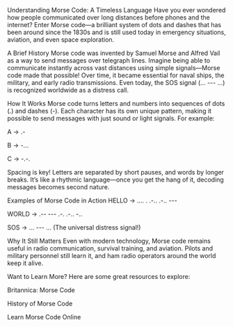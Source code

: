 Understanding Morse Code: A Timeless Language
Have you ever wondered how people communicated over long distances before phones and the internet? Enter Morse code—a brilliant system of dots and dashes that has been around since the 1830s and is still used today in emergency situations, aviation, and even space exploration.

A Brief History
Morse code was invented by Samuel Morse and Alfred Vail as a way to send messages over telegraph lines. Imagine being able to communicate instantly across vast distances using simple signals—Morse code made that possible! Over time, it became essential for naval ships, the military, and early radio transmissions. Even today, the SOS signal (... --- ...) is recognized worldwide as a distress call.

How It Works
Morse code turns letters and numbers into sequences of dots (.) and dashes (-). Each character has its own unique pattern, making it possible to send messages with just sound or light signals. For example:

A → .-

B → -...

C → -.-.

Spacing is key! Letters are separated by short pauses, and words by longer breaks. It’s like a rhythmic language—once you get the hang of it, decoding messages becomes second nature.

Examples of Morse Code in Action
HELLO → .... . .-.. .-.. ---

WORLD → .-- --- .-. .-.. -..

SOS → ... --- ... (The universal distress signal!)

Why It Still Matters
Even with modern technology, Morse code remains useful in radio communication, survival training, and aviation. Pilots and military personnel still learn it, and ham radio operators around the world keep it alive.

Want to Learn More?
Here are some great resources to explore:

Britannica: Morse Code

History of Morse Code

Learn Morse Code Online
